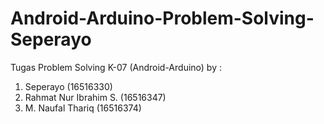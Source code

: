 # Android-Arduino-Problem-Solving-Seperayo
Tugas Problem Solving K-07 (Android-Arduino) by :
1. Seperayo	          		(16516330)
2. Rahmat Nur Ibrahim S.	(16516347)
3. M. Naufal Thariq		    (16516374)

